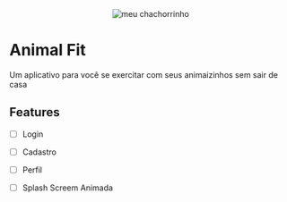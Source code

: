 
<div align="center">
  <img alt="meu chachorrinho" src="https://i.pinimg.com/564x/95/c8/f6/95c8f6146401cdc357c51fc9b0036a1c.jpg" />
</div>

# Animal Fit 
Um aplicativo para você se exercitar com seus animaizinhos sem sair de casa

## Features 
- [ ] Login
- [ ] Cadastro
- [ ] Perfil
- [ ] Splash Screem Animada

